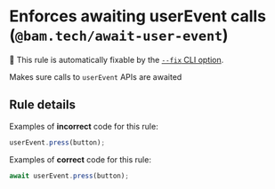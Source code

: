 # Enforces awaiting userEvent calls (`@bam.tech/await-user-event`)

🔧 This rule is automatically fixable by the [`--fix` CLI option](https://eslint.org/docs/latest/user-guide/command-line-interface#--fix).

<!-- end auto-generated rule header -->

Makes sure calls to `userEvent` APIs are awaited

## Rule details

Examples of **incorrect** code for this rule:

```jsx
userEvent.press(button);
```

Examples of **correct** code for this rule:

```jsx
await userEvent.press(button);
```
